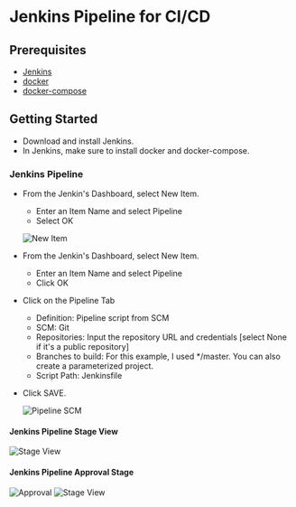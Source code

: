 # Jenkins Pipeline for CI/CD
## Prerequisites
* [Jenkins](https://jenkins.io/download/) 
* [docker](https://docs.docker.com/) 
* [docker-compose](https://docs.docker.com/compose/install/)

##  Getting Started
* Download and install Jenkins. 
* In Jenkins, make sure to install docker and docker-compose.

### Jenkins Pipeline
* From the Jenkin's Dashboard, select New Item. 
  * Enter an Item Name and select Pipeline
  * Select OK

  ![New Item](../images//jenkins-new-item.jpg)

* From the Jenkin's Dashboard, select New Item. 
  * Enter an Item Name and select Pipeline
  * Click OK
* Click on the Pipeline Tab 
  * Definition: Pipeline script from SCM
  * SCM: Git
  * Repositories:  Input the repository URL and credentials [select None if it's a public repository]
  * Branches to build: For this example, I used */master. You can also create a parameterized project.
  * Script Path: Jenkinsfile
* Click SAVE.

  ![Pipeline SCM](../images//jenkins-pipeline-scm.jpg)

#### Jenkins Pipeline Stage View

  ![Stage View](../images//jenkins-stage-view.jpg)

#### Jenkins Pipeline Approval Stage

  ![Approval](../images//jenkins-approval.jpg)
  ![Stage View](../images//jenkins-stage-view.jpg)

 
